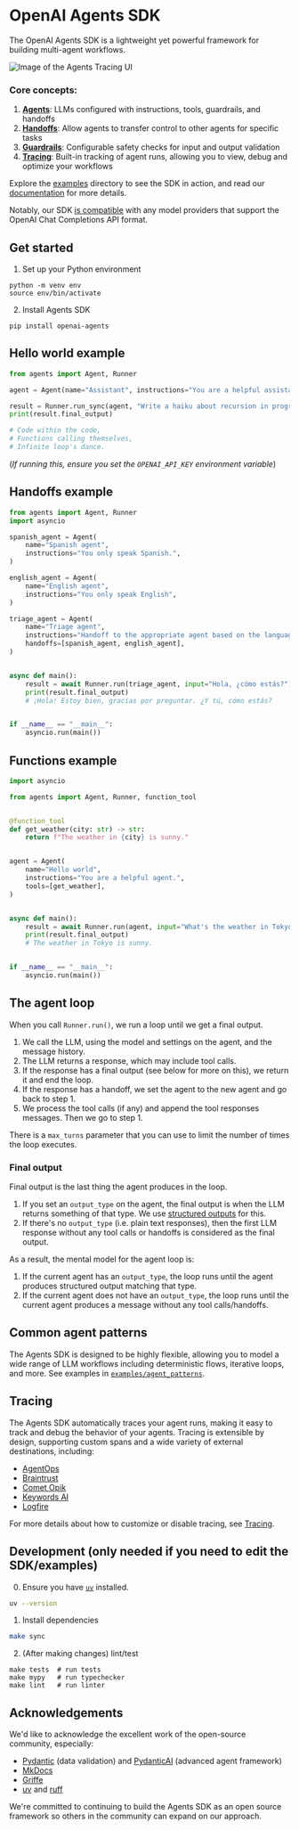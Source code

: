 # OpenAI Agents SDK

The OpenAI Agents SDK is a lightweight yet powerful framework for building multi-agent workflows.

<img src="https://cdn.openai.com/API/docs/images/orchestration.png" alt="Image of the Agents Tracing UI" style="max-height: 803px;">

### Core concepts:

1. [**Agents**](https://openai.github.io/openai-agents-python/agents): LLMs configured with instructions, tools, guardrails, and handoffs
2. [**Handoffs**](https://openai.github.io/openai-agents-python/handoffs/): Allow agents to transfer control to other agents for specific tasks
3. [**Guardrails**](https://openai.github.io/openai-agents-python/guardrails/): Configurable safety checks for input and output validation
4. [**Tracing**](https://openai.github.io/openai-agents-python/tracing/): Built-in tracking of agent runs, allowing you to view, debug and optimize your workflows

Explore the [examples](examples) directory to see the SDK in action, and read our [documentation](https://openai.github.io/openai-agents-python/) for more details.

Notably, our SDK [is compatible](https://openai.github.io/openai-agents-python/models/) with any model providers that support the OpenAI Chat Completions API format.

## Get started

1. Set up your Python environment

```
python -m venv env
source env/bin/activate
```

2. Install Agents SDK

```
pip install openai-agents
```

## Hello world example

```python
from agents import Agent, Runner

agent = Agent(name="Assistant", instructions="You are a helpful assistant")

result = Runner.run_sync(agent, "Write a haiku about recursion in programming.")
print(result.final_output)

# Code within the code,
# Functions calling themselves,
# Infinite loop's dance.
```

(_If running this, ensure you set the `OPENAI_API_KEY` environment variable_)

## Handoffs example

```py
from agents import Agent, Runner
import asyncio

spanish_agent = Agent(
    name="Spanish agent",
    instructions="You only speak Spanish.",
)

english_agent = Agent(
    name="English agent",
    instructions="You only speak English",
)

triage_agent = Agent(
    name="Triage agent",
    instructions="Handoff to the appropriate agent based on the language of the request.",
    handoffs=[spanish_agent, english_agent],
)


async def main():
    result = await Runner.run(triage_agent, input="Hola, ¿cómo estás?")
    print(result.final_output)
    # ¡Hola! Estoy bien, gracias por preguntar. ¿Y tú, cómo estás?


if __name__ == "__main__":
    asyncio.run(main())
```

## Functions example

```python
import asyncio

from agents import Agent, Runner, function_tool


@function_tool
def get_weather(city: str) -> str:
    return f"The weather in {city} is sunny."


agent = Agent(
    name="Hello world",
    instructions="You are a helpful agent.",
    tools=[get_weather],
)


async def main():
    result = await Runner.run(agent, input="What's the weather in Tokyo?")
    print(result.final_output)
    # The weather in Tokyo is sunny.


if __name__ == "__main__":
    asyncio.run(main())
```

## The agent loop

When you call `Runner.run()`, we run a loop until we get a final output.

1. We call the LLM, using the model and settings on the agent, and the message history.
2. The LLM returns a response, which may include tool calls.
3. If the response has a final output (see below for more on this), we return it and end the loop.
4. If the response has a handoff, we set the agent to the new agent and go back to step 1.
5. We process the tool calls (if any) and append the tool responses messages. Then we go to step 1.

There is a `max_turns` parameter that you can use to limit the number of times the loop executes.

### Final output

Final output is the last thing the agent produces in the loop.

1.  If you set an `output_type` on the agent, the final output is when the LLM returns something of that type. We use [structured outputs](https://platform.openai.com/docs/guides/structured-outputs) for this.
2.  If there's no `output_type` (i.e. plain text responses), then the first LLM response without any tool calls or handoffs is considered as the final output.

As a result, the mental model for the agent loop is:

1. If the current agent has an `output_type`, the loop runs until the agent produces structured output matching that type.
2. If the current agent does not have an `output_type`, the loop runs until the current agent produces a message without any tool calls/handoffs.

## Common agent patterns

The Agents SDK is designed to be highly flexible, allowing you to model a wide range of LLM workflows including deterministic flows, iterative loops, and more. See examples in [`examples/agent_patterns`](examples/agent_patterns).

## Tracing

The Agents SDK automatically traces your agent runs, making it easy to track and debug the behavior of your agents. Tracing is extensible by design, supporting custom spans and a wide variety of external destinations, including:
- [AgentOps](https://docs.agentops.ai/v1/integrations/agentssdk)
- [Braintrust](https://braintrust.dev/docs/guides/traces/integrations#openai-agents-sdk)
- [Comet Opik](https://www.comet.com/docs/opik/tracing/integrations/openai_agents)
- [Keywords AI](https://docs.keywordsai.co/integration/development-frameworks/openai-agent)
- [Logfire](https://logfire.pydantic.dev/docs/integrations/llms/openai/#openai-agents)

For more details about how to customize or disable tracing, see [Tracing](http://openai.github.io/openai-agents-python/tracing).

## Development (only needed if you need to edit the SDK/examples)

0. Ensure you have [`uv`](https://docs.astral.sh/uv/) installed.

```bash
uv --version
```

1. Install dependencies

```bash
make sync
```

2. (After making changes) lint/test

```
make tests  # run tests
make mypy   # run typechecker
make lint   # run linter
```

## Acknowledgements

We'd like to acknowledge the excellent work of the open-source community, especially:

-   [Pydantic](https://docs.pydantic.dev/latest/) (data validation) and [PydanticAI](https://ai.pydantic.dev/) (advanced agent framework)
-   [MkDocs](https://github.com/squidfunk/mkdocs-material)
-   [Griffe](https://github.com/mkdocstrings/griffe)
-   [uv](https://github.com/astral-sh/uv) and [ruff](https://github.com/astral-sh/ruff)

We're committed to continuing to build the Agents SDK as an open source framework so others in the community can expand on our approach.
